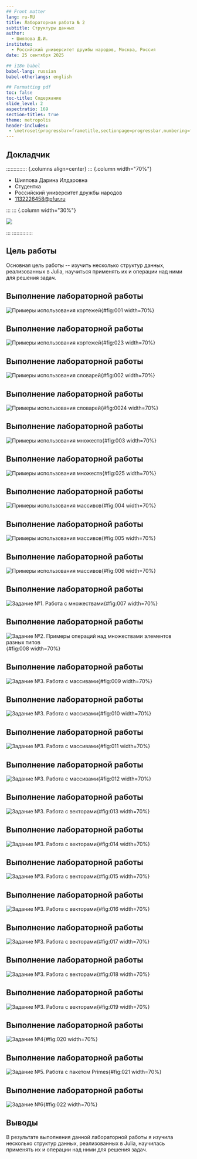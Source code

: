 ```yaml
---
## Front matter
lang: ru-RU
title: Лабораторная работа № 2
subtitle: Структуры данных
author:
  - Шияпова Д.И.
institute:
  - Российский университет дружбы народов, Москва, Россия
date: 25 сентября 2025

## i18n babel
babel-lang: russian
babel-otherlangs: english

## Formatting pdf
toc: false
toc-title: Содержание
slide_level: 2
aspectratio: 169
section-titles: true
theme: metropolis
header-includes:
 - \metroset{progressbar=frametitle,sectionpage=progressbar,numbering=fraction}
---
```



## Докладчик

:::::::::::::: {.columns align=center}
::: {.column width="70%"}

  * Шияпова Дарина Илдаровна
  * Студентка
  * Российский университет дружбы народов
  * [1132226458@pfur.ru](mailto:1132226458@pfur.ru)


:::
::: {.column width="30%"}

![](./image/dishiyapova.jpeg)

:::
::::::::::::::

## Цель работы

Основная цель работы -- изучить несколько структур данных, реализованных в Julia,
научиться применять их и операции над ними для решения задач.



## Выполнение лабораторной работы


![Примеры использования кортежей](image/1.png){#fig:001 width=70%}

## Выполнение лабораторной работы


![Примеры использования кортежей](image/23.png){#fig:023 width=70%}

## Выполнение лабораторной работы


![Примеры использования словарей](image/2.png){#fig:002 width=70%}

## Выполнение лабораторной работы


![Примеры использования словарей](image/24.png){#fig:0024 width=70%}

## Выполнение лабораторной работы


![Примеры использования множеств](image/3.png){#fig:003 width=70%}

## Выполнение лабораторной работы


![Примеры использования множеств](image/25.png){#fig:025 width=70%}

## Выполнение лабораторной работы


![Примеры использования массивов](image/4.png){#fig:004 width=70%}

## Выполнение лабораторной работы


![Примеры использования массивов](image/5.png){#fig:005 width=70%}

## Выполнение лабораторной работы


![Примеры использования массивов](image/6.png){#fig:006 width=70%}

## Выполнение лабораторной работы


![Задание №1. Работа с множествами](image/7.png){#fig:007 width=70%}

## Выполнение лабораторной работы


![Задание №2. Примеры операций над множествами элементов разных типов](image/8.png){#fig:008 width=70%}

## Выполнение лабораторной работы

   
![Задание №3. Работа с массивами](image/9.png){#fig:009 width=70%}

## Выполнение лабораторной работы


![Задание №3. Работа с массивами](image/10.png){#fig:010 width=70%}

## Выполнение лабораторной работы


![Задание №3. Работа с массивами](image/11.png){#fig:011 width=70%}

## Выполнение лабораторной работы


![Задание №3. Работа с массивами](image/12.png){#fig:012 width=70%}

## Выполнение лабораторной работы


![Задание №3. Работа с векторами](image/13.png){#fig:013 width=70%}

## Выполнение лабораторной работы


![Задание №3. Работа с векторами](image/14.png){#fig:014 width=70%}

## Выполнение лабораторной работы


![Задание №3. Работа с векторами](image/15.png){#fig:015 width=70%}

## Выполнение лабораторной работы


![Задание №3. Работа с векторами](image/16.png){#fig:016 width=70%}

## Выполнение лабораторной работы


![Задание №3. Работа с векторами](image/17.png){#fig:017 width=70%}

## Выполнение лабораторной работы


![Задание №3. Работа с векторами](image/18.png){#fig:018 width=70%}

## Выполнение лабораторной работы


![Задание №3. Работа с векторами](image/19.png){#fig:019 width=70%}

## Выполнение лабораторной работы


![Задание №4](image/20.png){#fig:020 width=70%}

## Выполнение лабораторной работы


![Задание №5. Работа с пакетом Primes](image/21.png){#fig:021 width=70%}

## Выполнение лабораторной работы


![Задание №6](image/22.png){#fig:022 width=70%}

## Выводы

В результате выполнения данной лабораторной работы я изучила несколько структур данных, реализованных в Julia,
научилась применять их и операции над ними для решения задач.

